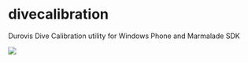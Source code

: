 divecalibration
===============

Durovis Dive Calibration utility for Windows Phone and Marmalade SDK

![](http://virealism.com/images/bg-1.jpg)
